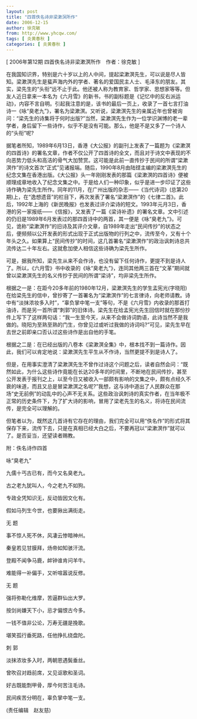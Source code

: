 ```yaml
---
layout: post
title: "四首佚名诗非梁漱溟所作"
date: 2006-12-15
author: 徐克敏
from: http://www.yhcqw.com/
tags: [ 炎黄春秋 ]
categories: [ 炎黄春秋 ]
---
```



[ 2006年第12期 四首佚名诗非梁漱溟所作　作者：徐克敏 ]


在我国知识界，特别是六十岁以上的人中间，提起梁漱溟先生，可以说是尽人皆知。梁漱溟先生是蜚声海内外的学者、著名的爱国民主人士、毛泽东的朋友。其实，梁先生的“头衔”远不止于此。他还被人称为教育家、哲学家、思想家等等。但友人近日拿来一本名为《六月雪》的新书，书的副标题是《记忆中的反右派运动》，内容不言自明。引起我注意的是，该书的最后一页上，收录了一首七言打油诗一《咏“臭老九”》，署名为梁漱溟。又听说，梁漱溟先生的亲属近年也曾被询问：“梁先生的诗集将于何时出版?”当然，梁漱溟先生作为一位学识渊博的老一辈学者，身后留下一些诗作，似乎不是没有可能。那么，他是不是又多了一个诗人的“头衔”呢?


据笔者所知，1989年6月13日，香港《大公报》的副刊上发表了一篇题为《梁漱溟的四首诗》的署名文章，作者不仅公开了四首诗的全文，而且对于诗文中表现的不向恶势力低头和高洁的骨气大加赞赏。这可能是此前一直传抄于民间的所谓“梁漱溟作”的诗文首次“正式”见诸报端。随后，1990年8月由陆铿主编的梁漱溟先生的纪念文集在香港出版。《大公报》头一年刚刚发表的那篇《梁漱溟的四首诗》便被顺理成章地收入了纪念文集之中。于是给人们一种印象，似乎是进一步印证了这些诗作确为梁先生所作。同年的11月，在广州出版的杂志——《当代诗词》(总第20期)上，在“逸想遗音”的栏目下，再次发表了署名“梁漱溟作”的《七律二首》。此后，1992年上海的《新民晚报》也发表过评介梁诗的短文。1993年元月3日，香港的另一家报纸——《信报》，又发表了一篇《梁诗补遗》的署名文章。文中引述的仍旧是1989年6月发表过的那四首诗中的两首，其一便是《咏“臭老九”》。可见，诡称“梁漱溟作”的旧诗及其评介文章，自1989年走出“民间传抄”的状态之后，便频频以公开发表的形式出现于正式出版物的行列之中，流传至今，又有十个年头之久。如果算上“民间传抄”的时间，这几首署名“梁漱溟作”的政治讽刺诗总共流传达二十年左右。这就愈加使人相信这些诗确为梁先生所作。


可是，据我所知，梁先生从来不会作诗，也没有留下任何诗作，更提不到是诗人了。所以，《六月雪》书中收录的《咏“臭老九”》，连同其他两三首在“文革”期间就曾以梁漱溟先生的名义传抄于民间的所谓“梁诗”，均非梁先生所作。


根据之一是：在距今20多年前的1980年12月，梁漱溟先生的学生孟宪光(字晓阳)在给梁先生的信中，曾抄寄了一首署名为“梁漱溟作”的七言律诗，向老师请教。诗中有“淡抹浓妆多入时”，“辜负掌中笔一支”等句，不是《六月雪》内收录的那首打油诗，而是另一首所谓“刺郭”的旧体诗。梁先生在给孟宪光先生回信时就在那份抄件上写下了这样两句话：“我一生至今天，从来不会做诗词韵语，此诗当然不是我做的。晓阳为至熟至熟的门生，你曾见过或听过我做的诗词吗?”可见，梁先生早在去世之前即亲口否认过这些诗作是出自他的手笔。

根据之二是：在已经出版的八卷本《梁漱溟全集》中，根本找不到一篇诗作。因此，我们可以肯定地说：梁漱溟先生平生从不作诗，当然更提不到是诗人了。


但是，在用事实澄清了梁漱溟先生不曾作过诗这个问题之后，读者自然会问：“既然如此，为什么这些诗作竟能在长达20多年的时间里，不断地在民间传抄，甚至公开发表于报刊之上，以至今日又被收入一部颇有影响的文集之中，颇有点经久不衰的味道，而且又总是冒梁漱溟之名呢?”我想，这与诗中道出了人民群众在那场“史无前例”的动乱中的心声不无关系。这些政治讽刺诗的真实作者，在当年极不正常的历史条件下，为了扩大诗的影响，冒用了梁老先生的名义，将诗在民间流传，是完全可以理解的。


但笔者以为，既然这几首诗有它存在的理由，我们完全可以用“佚名作”的形式将其保存下来，流传下去，只是在真相已经大白之后，不要再冠以“梁漱溟作”就可以了。是否妥当，还望读者赐教。

附：佚名诗作四首

咏“臭老九”

九儒十丐古已有，而今又名臭老九。

古之老九犹叫人，今之老九不如狗。

专政全凭知识无，反动皆因文化有。

假如马列生今世，也要揪出满街走。

无 题

事不惊人死不休，风凄云惨暗神州。

秦皇若见甘膜拜，炀帝如知骇汗流。

登殿不闻争马鹿，衅钟谁肯问羊牛。

难能得一补偏手，又听喧嚣说反修。

无 题

强将弥勒化维摩，苦逼群仙出大罗。

按剑尚嫌天下小，忌才偏恨古今多。

一钱不值非公论，万寿无疆是挽歌。

堪笑孤行垂死路，任他挣扎绕盘陀。

刺 郭

淡抹浓妆多入时，两朝恩遇鬓垂丝。

曾吹召对趋前席，又见讴歌和圣词。

好古既能剽甲骨，厚今何苦注毛诗。

民间疾苦分明在，辜负掌中笔一支。

(责任编辑　赵友慈)


